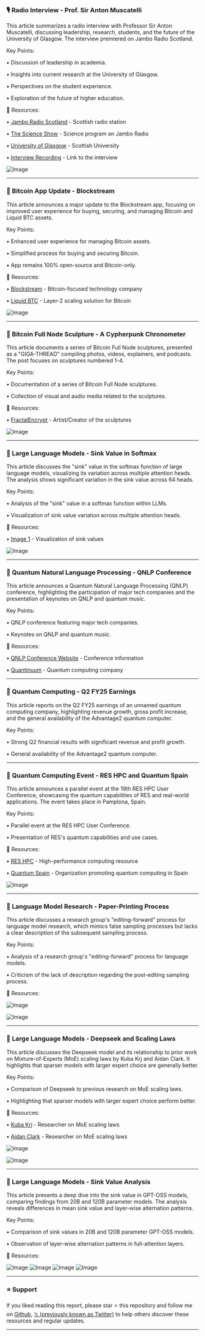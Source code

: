 ### 🎙️ Radio Interview - Prof. Sir Anton Muscatelli

This article summarizes a radio interview with Professor Sir Anton Muscatelli, discussing leadership, research, students, and the future of the University of Glasgow.  The interview premiered on Jambo Radio Scotland.

Key Points:

• Discussion of leadership in academia.

• Insights into current research at the University of Glasgow.

• Perspectives on the student experience.

•  Exploration of the future of higher education.


🔗 Resources:

• [Jambo Radio Scotland](https://x.com/JamboRadioScot) - Scottish radio station

• [The Science Show](https://x.com/TScienceShow) - Science program on Jambo Radio

• [University of Glasgow](https://x.com/UofGlasgow) - Scottish University

• [Interview Recording](http://bit.ly/45rUzAQ) - Link to the interview

![Image](https://pbs.twimg.com/media/Gx170zbXUAs_C43?format=jpg&name=small)


---
### 🚀 Bitcoin App Update - Blockstream

This article announces a major update to the Blockstream app, focusing on improved user experience for buying, securing, and managing Bitcoin and Liquid BTC assets.

Key Points:

• Enhanced user experience for managing Bitcoin assets.

•  Simplified process for buying and securing Bitcoin.

•  App remains 100% open-source and Bitcoin-only.


🔗 Resources:

• [Blockstream](https://x.com/Blockstream) -  Bitcoin-focused technology company

• [Liquid BTC](https://x.com/Liquid_BTC) -  Layer-2 scaling solution for Bitcoin


![Image](https://pbs.twimg.com/amplify_video_thumb/1953598884770721794/img/mN13HCY6auKTFMRb.jpg)


---
### 🤖 Bitcoin Full Node Sculpture - A Cypherpunk Chronometer

This article documents a series of Bitcoin Full Node sculptures, presented as a  "GIGA-THREAD" compiling photos, videos, explainers, and podcasts.  The post focuses on sculptures numbered 1-4.

Key Points:

• Documentation of a series of Bitcoin Full Node sculptures.

• Collection of visual and audio media related to the sculptures.


🔗 Resources:

• [FractalEncrypt](https://x.com/FractalEncrypt) -  Artist/Creator of the sculptures

![Image](https://pbs.twimg.com/ext_tw_video_thumb/1376604707918073857/pu/img/UVExp8E38guT79OR.jpg)


---
### 🤖 Large Language Models - Sink Value in Softmax

This article discusses the "sink" value in the softmax function of large language models, visualizing its variation across multiple attention heads.  The analysis shows significant variation in the sink value across 64 heads.

Key Points:

•  Analysis of the "sink" value in a softmax function within LLMs.

• Visualization of sink value variation across multiple attention heads.


🔗 Resources:

• [Image 1](https://pbs.twimg.com/media/GxoOQZVawAIgTpW?format=png&name=small) - Visualization of sink values

![Image](https://pbs.twimg.com/media/GxoOQZVawAIgTpW?format=png&name=small)


---
### 🤖 Quantum Natural Language Processing - QNLP Conference

This article announces a Quantum Natural Language Processing (QNLP) conference, highlighting the participation of major tech companies and the presentation of keynotes on QNLP and quantum music.

Key Points:

•  QNLP conference featuring major tech companies.

•  Keynotes on QNLP and quantum music.


🔗 Resources:

• [QNLP Conference Website](https://qnlp.ai/index.html) -  Conference information

• [Quantinuum](https://x.com/QuantinuumQC) - Quantum computing company


---
### 🤖 Quantum Computing - Q2 FY25 Earnings

This article reports on the Q2 FY25 earnings of an unnamed quantum computing company, highlighting revenue growth, gross profit increase, and the general availability of the Advantage2 quantum computer.


Key Points:

•  Strong Q2 financial results with significant revenue and profit growth.

•  General availability of the Advantage2 quantum computer.


---
### 🤖 Quantum Computing Event - RES HPC and Quantum Spain

This article announces a parallel event at the 19th RES HPC User Conference, showcasing the quantum capabilities of RES and real-world applications.  The event takes place in Pamplona, Spain.

Key Points:

•  Parallel event at the RES HPC User Conference.

•  Presentation of RES's quantum capabilities and use cases.


🔗 Resources:

• [RES HPC](https://x.com/RES_HPC) -  High-performance computing resource

• [Quantum Spain](https://x.com/QuantumSpain_ES) -  Organization promoting quantum computing in Spain

![Image](https://pbs.twimg.com/media/GxvjhEcXgAASK4n?format=jpg&name=small)


---
### 🤖 Language Model Research - Paper-Printing Process

This article discusses a research group's "editing-forward" process for language model research, which mimics false sampling processes but lacks a clear description of the subsequent sampling process.


Key Points:

•  Analysis of a research group's "editing-forward" process for language models.

•  Criticism of the lack of description regarding the post-editing sampling process.


🔗 Resources:

![Image](https://pbs.twimg.com/media/GxrcKV_agAAysKl?format=jpg&name=small)

![Image](https://pbs.twimg.com/media/GxrdxOpaEAA2oU5?format=jpg&name=small)



---
### 🤖 Large Language Models - Deepseek and Scaling Laws

This article discusses the Deepseek model and its relationship to prior work on Mixture-of-Experts (MoE) scaling laws by Kuba Krj and Aidan Clark.  It highlights that sparser models with larger expert choice are generally better.

Key Points:

•  Comparison of Deepseek to previous research on MoE scaling laws.

•  Highlighting that sparser models with larger expert choice perform better.


🔗 Resources:

• [Kuba Krj](https://x.com/kuba_krj) - Researcher on MoE scaling laws

• [Aidan Clark](https://x.com/_aidan_clark_) - Researcher on MoE scaling laws

![Image](https://pbs.twimg.com/media/GxrWkFQawAEZmtO?format=jpg&name=medium)

![Image](https://pbs.twimg.com/media/GxrWkFSawAQ2Ah2?format=jpg&name=900x900)


---
### 🤖 Large Language Models - Sink Value Analysis

This article presents a deep dive into the sink value in GPT-OSS models, comparing findings from 20B and 120B parameter models.  The analysis reveals differences in mean sink value and layer-wise alternation patterns.

Key Points:

•  Comparison of sink values in 20B and 120B parameter GPT-OSS models.

•  Observation of layer-wise alternation patterns in full-attention layers.


🔗 Resources:

![Image](https://pbs.twimg.com/media/GxnoOu2awAQBV6h?format=jpg&name=360x360)
![Image](https://pbs.twimg.com/media/GxnoOu4a8AA6dTE?format=jpg&name=360x360)
![Image](https://pbs.twimg.com/media/GxnoOu3awAAnNsg?format=jpg&name=360x360)
![Image](https://pbs.twimg.com/media/GxnoOu0awAAKx_H?format=jpg&name=360x360)


---

### ⭐️ Support

If you liked reading this report, please star ⭐️ this repository and follow me on [Github](https://github.com/Drix10), [𝕏 (previously known as Twitter)](https://x.com/DRIX_10_) to help others discover these resources and regular updates.

---